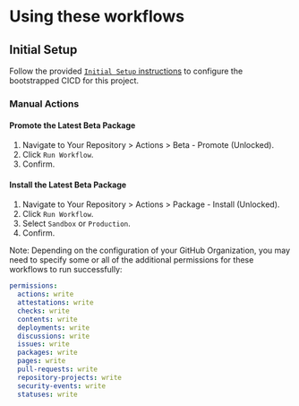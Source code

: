 # Using these workflows

## Initial Setup

Follow the provided [`Initial Setup` instructions](https://github.com/Nimba-Solutions/NYS-Foundations/edit/main/README.md) to configure the bootstrapped CICD for this project.

### Manual Actions

#### Promote the Latest Beta Package
1. Navigate to Your Repository > Actions > Beta - Promote (Unlocked).
2. Click `Run Workflow`.
3. Confirm.

#### Install the Latest Beta Package
1. Navigate to Your Repository > Actions > Package - Install (Unlocked).
2. Click `Run Workflow`.
3. Select `Sandbox` or `Production`.
4. Confirm.

Note: Depending on the configuration of your GitHub Organization, you may need to specify some or all of the additional permissions for these workflows to run successfully:

```yml
permissions:
  actions: write
  attestations: write
  checks: write
  contents: write
  deployments: write
  discussions: write
  issues: write
  packages: write
  pages: write
  pull-requests: write
  repository-projects: write
  security-events: write
  statuses: write
```
